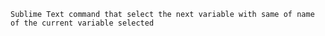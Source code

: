     Sublime Text command that select the next variable with same of name of the current variable selected

